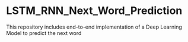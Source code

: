 # LSTM_RNN_Next_Word_Prediction
This repository includes end-to-end implementation of a Deep Learning Model to predict the next word
